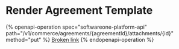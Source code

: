 # Render Agreement Template

{% openapi-operation spec="softwareone-platform-api" path="/v1/commerce/agreements/{agreementId}/attachments/{id}" method="put" %}
[Broken link](broken-reference)
{% endopenapi-operation %}
